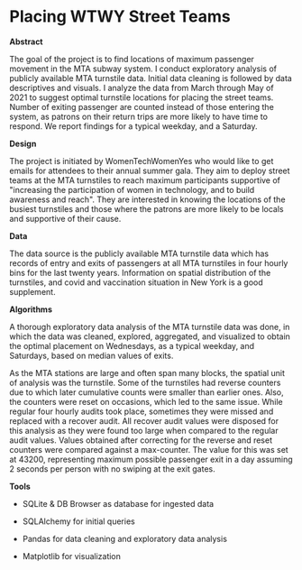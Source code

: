 # Placing WTWY Street Teams 

**Abstract** 

The goal of the project is to find locations of maximum passenger movement in the MTA subway system. I conduct exploratory analysis of publicly available MTA turnstile data. Initial data cleaning is followed by data descriptives and visuals. I analyze the data from March through May of 2021 to suggest optimal turnstile locations for placing the street teams. Number of exiting passenger are counted instead of those entering the system, as patrons on their return trips are more likely to have time to respond. We report findings for a typical weekday, and a Saturday.

**Design** 

The project is initiated by WomenTechWomenYes who would like to get emails for attendees to their annual summer gala. They aim to deploy street teams at the MTA turnstiles to reach maximum participants supportive of "increasing the participation of women in technology, and to build awareness and reach". They are interested in knowing the locations of the busiest turnstiles and those where the patrons are more likely to be locals and supportive of their cause.

**Data**

The data source is the publicly available MTA turnstile data which has records of entry and exits of passengers at all MTA turnstiles in four hourly bins for the last twenty years. Information on spatial distribution of the turnstiles, and covid and vaccination situation in New York is a good supplement.

**Algorithms**

A thorough exploratory data analysis of the MTA turnstile data was done, in which the data was cleaned, explored, aggregated, and visualized to obtain the optimal placement on Wednesdays, as a typical weekday, and Saturdays, based on median values of exits.

As the MTA stations are large and often span many blocks, the spatial unit of analysis was the turnstile. Some of the turnstiles had reverse counters due to which later cumulative counts were smaller than earlier ones. Also, the counters were reset on occasions, which led to the same issue. While regular four hourly audits took place, sometimes they were missed and replaced with a recover audit. All recover audit values were disposed for this analysis as they were found too large when compared to the regular audit values. Values obtained after correcting for the reverse and reset counters were compared against a max-counter. The value for this was set at 43200, representing maximum possible passenger exit in a day assuming 2 seconds per person with no swiping at the exit gates.

**Tools**
 - SQLite & DB Browser as database for ingested data

 - SQLAlchemy for initial queries

 - Pandas for data cleaning and exploratory data analysis

 - Matplotlib for visualization
